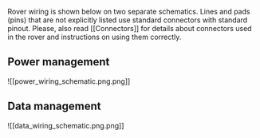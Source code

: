 
Rover wiring is shown below on two separate schematics. Lines and pads (pins) that are not explicitly listed use standard connectors with standard pinout. Please, also read [[Connectors]] for details about connectors used in the rover and instructions on using them correctly.

## Power management
![[power_wiring_schematic.png.png]]
## Data management
![[data_wiring_schematic.png.png]]
